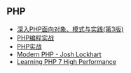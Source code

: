## PHP

- [深入PHP面向对象、模式与实践(第3版)](深入PHP面向对象、模式与实践(第3版)/README.md)
- [PHP编程实战](PHP编程实战/README.md)
- [PHP实战](PHP实战/README.md)
- [Modern PHP - Josh Lockhart](ModernPHP-JoshLockhart/README.md)
- [Learning PHP 7 High Performance](LearningPHP7HighPerformance/README.md)